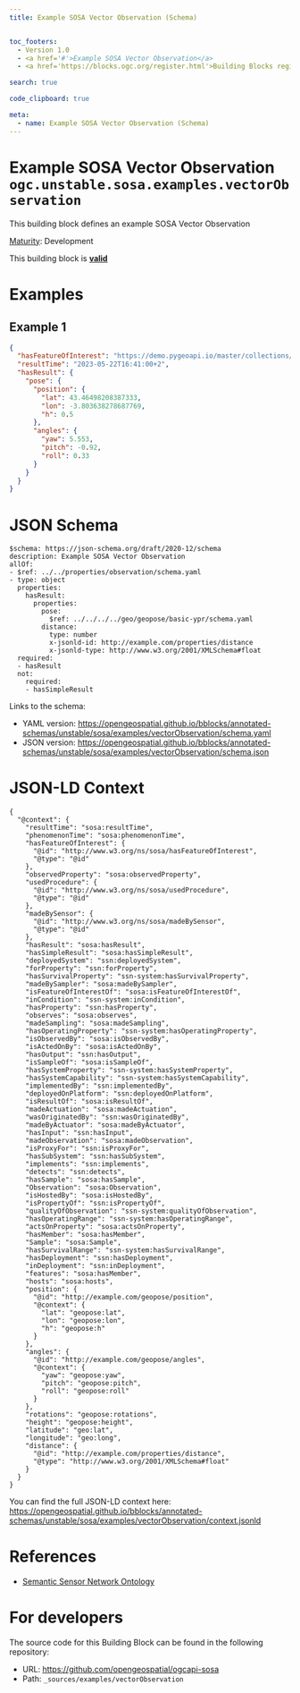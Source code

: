 ```yaml
---
title: Example SOSA Vector Observation (Schema)


toc_footers:
  - Version 1.0
  - <a href='#'>Example SOSA Vector Observation</a>
  - <a href='https://blocks.ogc.org/register.html'>Building Blocks register</a>

search: true

code_clipboard: true

meta:
  - name: Example SOSA Vector Observation (Schema)
---
```



# Example SOSA Vector Observation `ogc.unstable.sosa.examples.vectorObservation`

This building block defines an example SOSA Vector Observation

[Maturity](https://github.com/cportele/ogcapi-building-blocks#building-block-maturity): Development

<aside class="success">
This building block is <strong><a href="https://github.com/opengeospatial/bblocks/blob/master/tests/unstable/sosa/examples/vectorObservation/" target="_blank">valid</a></strong>
</aside>

# Examples

## Example 1

```json
{
  "hasFeatureOfInterest": "https://demo.pygeoapi.io/master/collections/utah_city_locations/items/Salem",
  "resultTime": "2023-05-22T16:41:00+2",
  "hasResult": {
    "pose": {
      "position": {
        "lat": 43.46498208387333,
        "lon": -3.803638278687769,
        "h": 0.5
      },
      "angles": {
        "yaw": 5.553,
        "pitch": -0.92,
        "roll": 0.33
      }
    }
  }
}

```


# JSON Schema

```yaml--schema
$schema: https://json-schema.org/draft/2020-12/schema
description: Example SOSA Vector Observation
allOf:
- $ref: ../../properties/observation/schema.yaml
- type: object
  properties:
    hasResult:
      properties:
        pose:
          $ref: ../../../../geo/geopose/basic-ypr/schema.yaml
        distance:
          type: number
          x-jsonld-id: http://example.com/properties/distance
          x-jsonld-type: http://www.w3.org/2001/XMLSchema#float
  required:
  - hasResult
  not:
    required:
    - hasSimpleResult

```

Links to the schema:

* YAML version: <a href="https://opengeospatial.github.io/bblocks/annotated-schemas/unstable/sosa/examples/vectorObservation/schema.yaml" target="_blank">https://opengeospatial.github.io/bblocks/annotated-schemas/unstable/sosa/examples/vectorObservation/schema.yaml</a>
* JSON version: <a href="https://opengeospatial.github.io/bblocks/annotated-schemas/unstable/sosa/examples/vectorObservation/schema.json" target="_blank">https://opengeospatial.github.io/bblocks/annotated-schemas/unstable/sosa/examples/vectorObservation/schema.json</a>


# JSON-LD Context

```json--ldContext
{
  "@context": {
    "resultTime": "sosa:resultTime",
    "phenomenonTime": "sosa:phenomenonTime",
    "hasFeatureOfInterest": {
      "@id": "http://www.w3.org/ns/sosa/hasFeatureOfInterest",
      "@type": "@id"
    },
    "observedProperty": "sosa:observedProperty",
    "usedProcedure": {
      "@id": "http://www.w3.org/ns/sosa/usedProcedure",
      "@type": "@id"
    },
    "madeBySensor": {
      "@id": "http://www.w3.org/ns/sosa/madeBySensor",
      "@type": "@id"
    },
    "hasResult": "sosa:hasResult",
    "hasSimpleResult": "sosa:hasSimpleResult",
    "deployedSystem": "ssn:deployedSystem",
    "forProperty": "ssn:forProperty",
    "hasSurvivalProperty": "ssn-system:hasSurvivalProperty",
    "madeBySampler": "sosa:madeBySampler",
    "isFeatureOfInterestOf": "sosa:isFeatureOfInterestOf",
    "inCondition": "ssn-system:inCondition",
    "hasProperty": "ssn:hasProperty",
    "observes": "sosa:observes",
    "madeSampling": "sosa:madeSampling",
    "hasOperatingProperty": "ssn-system:hasOperatingProperty",
    "isObservedBy": "sosa:isObservedBy",
    "isActedOnBy": "sosa:isActedOnBy",
    "hasOutput": "ssn:hasOutput",
    "isSampleOf": "sosa:isSampleOf",
    "hasSystemProperty": "ssn-system:hasSystemProperty",
    "hasSystemCapability": "ssn-system:hasSystemCapability",
    "implementedBy": "ssn:implementedBy",
    "deployedOnPlatform": "ssn:deployedOnPlatform",
    "isResultOf": "sosa:isResultOf",
    "madeActuation": "sosa:madeActuation",
    "wasOriginatedBy": "ssn:wasOriginatedBy",
    "madeByActuator": "sosa:madeByActuator",
    "hasInput": "ssn:hasInput",
    "madeObservation": "sosa:madeObservation",
    "isProxyFor": "ssn:isProxyFor",
    "hasSubSystem": "ssn:hasSubSystem",
    "implements": "ssn:implements",
    "detects": "ssn:detects",
    "hasSample": "sosa:hasSample",
    "Observation": "sosa:Observation",
    "isHostedBy": "sosa:isHostedBy",
    "isPropertyOf": "ssn:isPropertyOf",
    "qualityOfObservation": "ssn-system:qualityOfObservation",
    "hasOperatingRange": "ssn-system:hasOperatingRange",
    "actsOnProperty": "sosa:actsOnProperty",
    "hasMember": "sosa:hasMember",
    "Sample": "sosa:Sample",
    "hasSurvivalRange": "ssn-system:hasSurvivalRange",
    "hasDeployment": "ssn:hasDeployment",
    "inDeployment": "ssn:inDeployment",
    "features": "sosa:hasMember",
    "hosts": "sosa:hosts",
    "position": {
      "@id": "http://example.com/geopose/position",
      "@context": {
        "lat": "geopose:lat",
        "lon": "geopose:lon",
        "h": "geopose:h"
      }
    },
    "angles": {
      "@id": "http://example.com/geopose/angles",
      "@context": {
        "yaw": "geopose:yaw",
        "pitch": "geopose:pitch",
        "roll": "geopose:roll"
      }
    },
    "rotations": "geopose:rotations",
    "height": "geopose:height",
    "latitude": "geo:lat",
    "longitude": "geo:long",
    "distance": {
      "@id": "http://example.com/properties/distance",
      "@type": "http://www.w3.org/2001/XMLSchema#float"
    }
  }
}
```

You can find the full JSON-LD context here:
<a href="https://opengeospatial.github.io/bblocks/annotated-schemas/unstable/sosa/examples/vectorObservation/context.jsonld" target="_blank">https://opengeospatial.github.io/bblocks/annotated-schemas/unstable/sosa/examples/vectorObservation/context.jsonld</a>

# References

* [Semantic Sensor Network Ontology](https://www.w3.org/TR/vocab-ssn/)

# For developers

The source code for this Building Block can be found in the following repository:

* URL: <a href="https://github.com/opengeospatial/ogcapi-sosa" target="_blank">https://github.com/opengeospatial/ogcapi-sosa</a>
* Path: `_sources/examples/vectorObservation`

